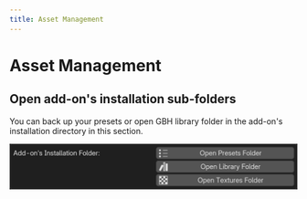 ```yaml
---
title: Asset Management
---
```


# Asset Management


## Open add-on's installation sub-folders
You can back up your presets or open GBH library folder in the add-on's installation directory in this section.

![image](../assets/images/preferences/09.jpg)